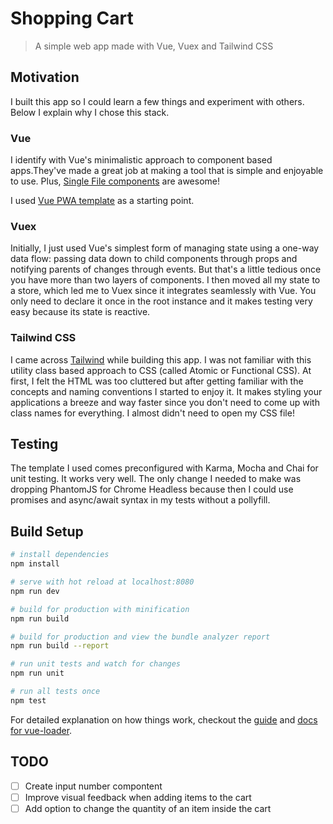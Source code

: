 # Shopping Cart

> A simple web app made with Vue, Vuex and Tailwind CSS

## Motivation

I built this app so I could learn a few things and experiment with others. Below I explain why I chose this stack.

### Vue

I identify with Vue's minimalistic approach to component based apps.They've made a great job at making a tool that is simple and enjoyable to use. Plus, [Single File components](https://vuejs.org/v2/guide/single-file-components.html) are awesome!

I used [Vue PWA template](https://github.com/vuejs-templates/pwa) as a starting point.

### Vuex

Initially, I just used Vue's simplest form of managing state using a one-way data flow: passing data down to child components through props and notifying parents of changes through events. But that's a little tedious once you have more than two layers of components. I then moved all my state to a store, which led me to Vuex since it integrates seamlessly with Vue. You only need to declare it once in the root instance and it makes testing very easy because its state is reactive.

### Tailwind CSS

I came across [Tailwind](https://tailwindcss.com) while building this app. I was not familiar with this utility class based approach to CSS (called Atomic or Functional CSS). At first, I felt the HTML was too cluttered but after getting familiar with the concepts and naming conventions I started to enjoy it. It makes styling your applications a breeze and way faster since you don't need to come up with class names for everything. I almost didn't need to open my CSS file!


## Testing

The template I used comes preconfigured with Karma, Mocha and Chai for unit testing. It works very well. The only change I needed to make was dropping PhantomJS for Chrome Headless because then I could use promises and async/await syntax in my tests without a pollyfill.


## Build Setup

``` bash
# install dependencies
npm install

# serve with hot reload at localhost:8080
npm run dev

# build for production with minification
npm run build

# build for production and view the bundle analyzer report
npm run build --report

# run unit tests and watch for changes
npm run unit

# run all tests once
npm test
```

For detailed explanation on how things work, checkout the [guide](http://vuejs-templates.github.io/webpack/) and [docs for vue-loader](http://vuejs.github.io/vue-loader).

## TODO

- [ ] Create input number compontent
- [ ] Improve visual feedback when adding items to the cart
- [ ] Add option to change the quantity of an item inside the cart
